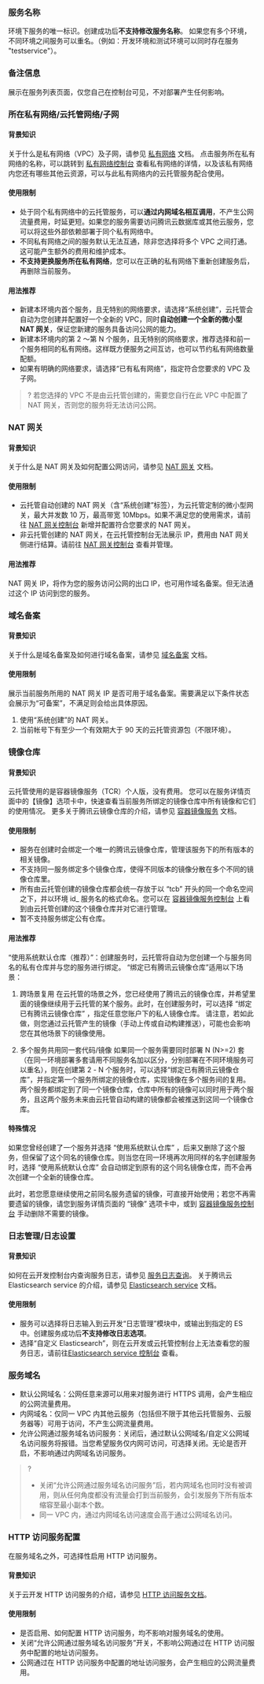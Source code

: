 ### 服务名称

环境下服务的唯一标识。创建成功后**不支持修改服务名称**。
如果您有多个环境，不同环境之间服务可以重名。（例如：开发环境和测试环境可以同时存在服务 "testservice"）。

### 备注信息

展示在服务列表页面，仅您自己在控制台可见，不对部署产生任何影响。

### 所在私有网络/云托管网络/子网

#### 背景知识

关于什么是私有网络（VPC）及子网，请参见 [私有网络](https://cloud.tencent.com/document/product/215) 文档。
点击服务所在私有网络的名称，可以跳转到 [私有网络控制台](https://console.cloud.tencent.com/vpc) 查看私有网络的详情，以及该私有网络内您还有哪些其他云资源，可以与此私有网络内的云托管服务配合使用。

#### 使用限制

- 处于同个私有网络中的云托管服务，可以**通过内网域名相互调用**，不产生公网流量费用，时延更短。如果您的服务需要访问腾讯云数据库或其他云服务，您可以将这些外部依赖部署于同个私有网络中。
- 不同私有网络之间的服务默认无法互通，除非您选择将多个 VPC 之间打通。这可能产生额外的费用和维护成本。
- **不支持更换服务所在私有网络**，您可以在正确的私有网络下重新创建服务后，再删除当前服务。

#### 用法推荐

- 新建本环境内首个服务，且无特别的网络要求，请选择“系统创建”，云托管会自动为您创建并配置好一个全新的 VPC，同时**自动创建一个全新的微小型 NAT 网关**，保证您新建的服务具备访问公网的能力。
- 新建本环境内的第 2 ～第 N 个服务，且无特别的网络要求，推荐选择和前一个服务相同的私有网络。这样既方便服务之间互访，也可以节约私有网络数量配额。
- 如果有明确的网络要求，请选择“已有私有网络”，指定符合您要求的 VPC 及子网。

>? 若您选择的 VPC 不是由云托管创建的，需要您自行在此 VPC 中配置了 NAT 网关，否则您的服务将无法访问公网。

### NAT 网关

#### 背景知识

关于什么是 NAT 网关及如何配置公网访问，请参见 [NAT 网关](https://cloud.tencent.com/document/product/552) 文档。

#### 使用限制

- 云托管自动创建的 NAT 网关（含“系统创建”标签），为云托管定制的微小型网关，最大并发数 10 万，最高带宽 10Mbps。如果不满足您的使用需求，请前往 [NAT 网关控制台](https://console.cloud.tencent.com/vpc/nat) 新增并配置符合您要求的 NAT 网关。
- 非云托管创建的 NAT 网关，在云托管控制台无法展示 IP，费用由 NAT 网关侧进行结算。请前往 [NAT 网关控制台](https://console.cloud.tencent.com/vpc/nat) 查看并管理。

#### 用法推荐

NAT 网关 IP，将作为您的服务访问公网的出口 IP，也可用作域名备案。但无法通过这个 IP 访问到您的服务。

### 域名备案

#### 背景知识

关于什么是域名备案及如何进行域名备案，请参见 [域名备案](https://cloud.tencent.com/document/product/1243/49364) 文档。

#### 使用限制

展示当前服务所用的 NAT 网关 IP 是否可用于域名备案。需要满足以下条件状态会展示为“可备案”，不满足则会给出具体原因。

1. 使用“系统创建”的 NAT 网关。
2. 当前帐号下有至少一个有效期大于 90 天的云托管资源包（不限环境）。

### 镜像仓库

#### 背景知识

云托管使用的是容器镜像服务（TCR）个人版，没有费用。
您可以在服务详情页面中的【镜像】选项卡中，快速查看当前服务所绑定的镜像仓库中所有镜像和它们的使用情况。
更多关于腾讯云镜像仓库的介绍，请参见 [容器镜像服务](https://cloud.tencent.com/document/product/1141) 文档。

#### 使用限制

- 服务在创建时会绑定一个唯一的腾讯云镜像仓库，管理该服务下的所有版本的相关镜像。
- 不支持同一服务绑定多个镜像仓库，使得不同版本的镜像分散在多个不同的镜像仓库里。
- 所有由云托管创建的镜像仓库都会统一存放于以 “tcb” 开头的同一个命名空间之下，并以环境 id\_ 服务名的格式命名。您可以在 [容器镜像服务控制台](https://console.cloud.tencent.com/tcr) 上看到由云托管创建的这个镜像仓库并对它进行管理。
- 暂不支持服务绑定公有仓库。

#### 用法推荐

“使用系统默认仓库（推荐）”：创建服务时，云托管将自动为您创建一个与服务同名的私有仓库并与您的服务进行绑定。
“绑定已有腾讯云镜像仓库”适用以下场景：

1. 跨场景复用
   在云托管的场景之外，您已经使用了腾讯云的镜像仓库，并希望里面的镜像继续用于云托管的某个服务。此时，在创建服务时，可以选择 “绑定已有腾讯云镜像仓库” ，指定任意您账户下的私人镜像仓库。
   请注意，若如此做，则您通过云托管产生的镜像（手动上传或自动构建推送），可能也会影响您在其他场景下的镜像使用。

2. 多个服务共用同一套代码/镜像
   如果同一个服务需要同时部署 N (N>=2) 套（在同一环境部署多套请用不同服务名加以区分，分别部署在不同环境服务可以重名），则在创建第 2 - N 个服务时，可以选择“绑定已有腾讯云镜像仓库”，并指定第一个服务所绑定的镜像仓库，实现镜像在多个服务间的复用。
   两个服务都绑定到了同一个镜像仓库，仓库中所有的镜像可以同时用于两个服务，且这两个服务未来由云托管自动构建的镜像都会被推送到这同一个镜像仓库。

#### 特殊情况

如果您曾经创建了一个服务并选择 “使用系统默认仓库” ，后来又删除了这个服务，但保留了这个同名的镜像仓库。则当您在同一环境再次用同样的名字创建服务时，选择 “使用系统默认仓库” 会自动绑定到原有的这个同名镜像仓库，而不会再次创建一个全新的镜像仓库。

此时，若您愿意继续使用之前同名服务遗留的镜像，可直接开始使用；若您不再需要遗留的镜像，请您到服务详情页面的 “镜像” 选项卡中，或到 [容器镜像服务控制台](https://console.cloud.tencent.com/tcr) 手动删除不需要的镜像。

### 日志管理/日志设置

#### 背景知识

如何在云开发控制台内查询服务日志，请参见 [服务日志查询](https://cloud.tencent.com/document/product/1243/46132)。
关于腾讯云 Elasticsearch service 的介绍，请参见 [Elasticsearch service](https://cloud.tencent.com/document/product/845) 文档。

#### 使用限制

- 服务可以选择将日志输入到云开发“日志管理”模块中，或输出到指定的 ES 中。创建服务成功后**不支持修改日志选项**。
- 选择“自定义 Elasticsearch”，则在云开发或云托管控制台上无法查看您的服务日志，请前往[Elasticsearch service 控制台](https://console.cloud.tencent.com/es) 查看。

### 服务域名

- 默认公网域名：公网任意来源可以用来对服务进行 HTTPS 调用，会产生相应的公网流量费用。
- 内网域名：仅同一 VPC 内其他云服务（包括但不限于其他云托管服务、云服务器等）可用于访问，不产生公网流量费用。
- 允许公网通过服务域名访问服务：关闭后，通过默认公网域名/自定义公网域名访问服务将报错。当您希望服务仅内网可访问，可选择关闭。无论是否开启，不影响通过内网域名访问服务。

>?
> - 关闭“允许公网通过服务域名访问服务”后，若内网域名也同时没有被调用，则从任何角度都没有流量会打到当前服务，会引发服务下所有版本缩容至最小副本个数。
> - 同一 VPC 内，通过内网域名访问速度会高于通过公网域名访问。

### HTTP 访问服务配置

在服务域名之外，可选择性启用 HTTP 访问服务。

#### 背景知识

关于云开发 HTTP 访问服务的介绍，请参见 [HTTP 访问服务文档](https://cloud.tencent.com/document/product/876/41728)。

#### 使用限制

- 是否启用、如何配置 HTTP 访问服务，均不影响对服务域名的使用。
- 关闭“允许公网通过服务域名访问服务”开关，不影响公网通过在 HTTP 访问服务中配置的地址访问服务。
- 公网通过在 HTTP 访问服务中配置的地址访问服务，会产生相应的公网流量费用。
